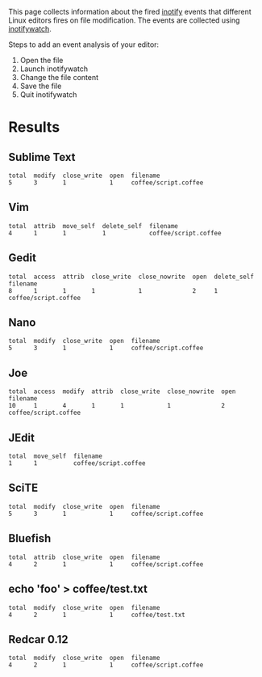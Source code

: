This page collects information about the fired [inotify](http://en.wikipedia.org/wiki/Inotify) events that different Linux editors fires on file modification. The events are collected using  [inotifywatch](http://linux.die.net/man/1/inotifywatch).

Steps to add an event analysis of your editor: 

1. Open the file
2. Launch inotifywatch
3. Change the file content
4. Save the file
5. Quit inotifywatch

# Results

## Sublime Text

    total  modify  close_write  open  filename
    5      3       1            1     coffee/script.coffee

## Vim

    total  attrib  move_self  delete_self  filename
    4      1       1          1            coffee/script.coffee

## Gedit

    total  access  attrib  close_write  close_nowrite  open  delete_self  filename
    8      1       1       1            1              2     1            coffee/script.coffee

## Nano

    total  modify  close_write  open  filename
    5      3       1            1     coffee/script.coffee

## Joe

    total  access  modify  attrib  close_write  close_nowrite  open  filename
    10     1       4       1       1            1              2     coffee/script.coffee

## JEdit

    total  move_self  filename
    1      1          coffee/script.coffee

## SciTE

    total  modify  close_write  open  filename
    5      3       1            1     coffee/script.coffee

## Bluefish

    total  attrib  close_write  open  filename
    4      2       1            1     coffee/script.coffee

## echo 'foo' > coffee/test.txt

    total  modify  close_write  open  filename
    4      2       1            1     coffee/test.txt

## Redcar 0.12
    total  modify  close_write  open  filename
    4      2       1            1     coffee/script.coffee
    
